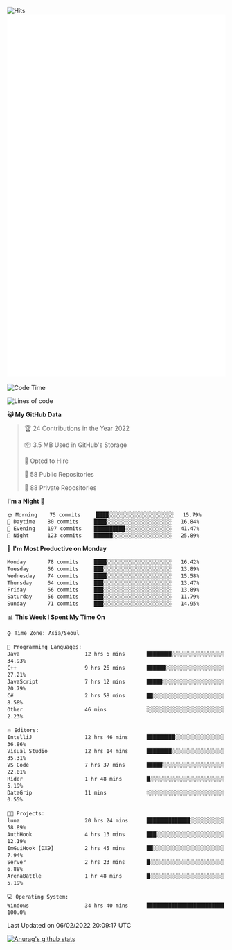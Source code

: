 ![Hits](https://hits.seeyoufarm.com/api/count/incr/badge.svg?url=https%3A%2F%2Fgithub.com%2Fkokose1234&count_bg=%2379C83D&title_bg=%23555555&icon=apple.svg&icon_color=%23E7E7E7&title=hits&edge_flat=false)
<br/>
![Metrics](https://github.com/kokose1234/kokose1234/blob/main/github-metrics.svg)

<!--START_SECTION:waka-->
![Code Time](http://img.shields.io/badge/Code%20Time-453%20hrs%2027%20mins-blue)

![Lines of code](https://img.shields.io/badge/From%20Hello%20World%20I%27ve%20Written-8%20Million%20lines%20of%20code-blue)

**🐱 My GitHub Data** 

> 🏆 24 Contributions in the Year 2022
 > 
> 📦 3.5 MB Used in GitHub's Storage 
 > 
> 💼 Opted to Hire
 > 
> 📜 58 Public Repositories 
 > 
> 🔑 88 Private Repositories  
 > 
**I'm a Night 🦉** 

```text
🌞 Morning    75 commits     ████░░░░░░░░░░░░░░░░░░░░░   15.79% 
🌆 Daytime    80 commits     ████░░░░░░░░░░░░░░░░░░░░░   16.84% 
🌃 Evening    197 commits    ██████████░░░░░░░░░░░░░░░   41.47% 
🌙 Night      123 commits    ██████░░░░░░░░░░░░░░░░░░░   25.89%

```
📅 **I'm Most Productive on Monday** 

```text
Monday       78 commits     ████░░░░░░░░░░░░░░░░░░░░░   16.42% 
Tuesday      66 commits     ███░░░░░░░░░░░░░░░░░░░░░░   13.89% 
Wednesday    74 commits     ████░░░░░░░░░░░░░░░░░░░░░   15.58% 
Thursday     64 commits     ███░░░░░░░░░░░░░░░░░░░░░░   13.47% 
Friday       66 commits     ███░░░░░░░░░░░░░░░░░░░░░░   13.89% 
Saturday     56 commits     ███░░░░░░░░░░░░░░░░░░░░░░   11.79% 
Sunday       71 commits     ███░░░░░░░░░░░░░░░░░░░░░░   14.95%

```


📊 **This Week I Spent My Time On** 

```text
⌚︎ Time Zone: Asia/Seoul

💬 Programming Languages: 
Java                     12 hrs 6 mins       ████████░░░░░░░░░░░░░░░░░   34.93% 
C++                      9 hrs 26 mins       ██████░░░░░░░░░░░░░░░░░░░   27.21% 
JavaScript               7 hrs 12 mins       █████░░░░░░░░░░░░░░░░░░░░   20.79% 
C#                       2 hrs 58 mins       ██░░░░░░░░░░░░░░░░░░░░░░░   8.58% 
Other                    46 mins             ░░░░░░░░░░░░░░░░░░░░░░░░░   2.23%

🔥 Editors: 
IntelliJ                 12 hrs 46 mins      █████████░░░░░░░░░░░░░░░░   36.86% 
Visual Studio            12 hrs 14 mins      ████████░░░░░░░░░░░░░░░░░   35.31% 
VS Code                  7 hrs 37 mins       █████░░░░░░░░░░░░░░░░░░░░   22.01% 
Rider                    1 hr 48 mins        █░░░░░░░░░░░░░░░░░░░░░░░░   5.19% 
DataGrip                 11 mins             ░░░░░░░░░░░░░░░░░░░░░░░░░   0.55%

🐱‍💻 Projects: 
luna                     20 hrs 24 mins      ██████████████░░░░░░░░░░░   58.89% 
AuthHook                 4 hrs 13 mins       ███░░░░░░░░░░░░░░░░░░░░░░   12.19% 
ImGuiHook [DX9]          2 hrs 45 mins       ██░░░░░░░░░░░░░░░░░░░░░░░   7.94% 
Server                   2 hrs 23 mins       █░░░░░░░░░░░░░░░░░░░░░░░░   6.88% 
ArenaBattle              1 hr 48 mins        █░░░░░░░░░░░░░░░░░░░░░░░░   5.19%

💻 Operating System: 
Windows                  34 hrs 40 mins      █████████████████████████   100.0%

```


 Last Updated on 06/02/2022 20:09:17 UTC
<!--END_SECTION:waka-->

[![Anurag's github stats](https://github-readme-stats.vercel.app/api?username=kokose1234&theme=dracula)](https://github.com/anuraghazra/github-readme-stats)



	
